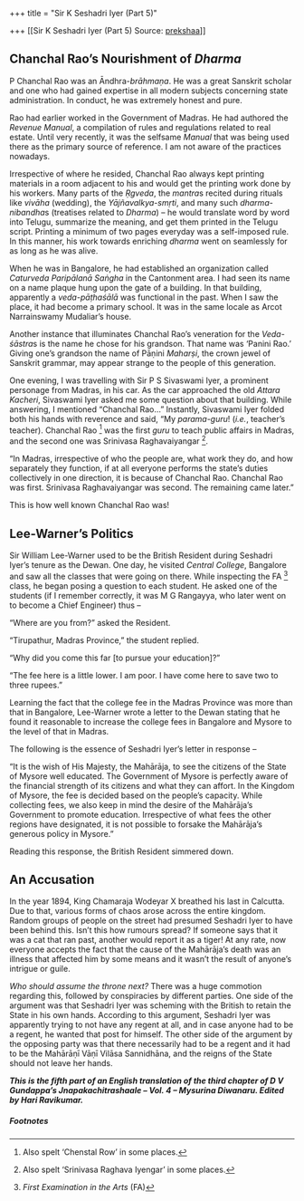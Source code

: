 +++
title = "Sir K Seshadri Iyer (Part 5)"

+++
[[Sir K Seshadri Iyer (Part 5)	Source: [prekshaa](https://www.prekshaa.in/k-seshadri-iyer-part5)]]







## Chanchal Rao’s Nourishment of *Dharma*

P Chanchal Rao was an Āndhra-*brāhmaṇa*. He was a great Sanskrit scholar and one who had gained expertise in all modern subjects concerning state administration. In conduct, he was extremely honest and pure.

Rao had earlier worked in the Government of Madras. He had authored the *Revenue Manual*, a compilation of rules and regulations related to real estate. Until very recently, it was the selfsame *Manual* that was being used there as the primary source of reference. I am not aware of the practices nowadays.

Irrespective of where he resided, Chanchal Rao always kept printing materials in a room adjacent to his and would get the printing work done by his workers. Many parts of the *Ṛgveda*, the *mantra*s recited during rituals like *vivāha* (wedding), the *Yājñavalkya-smṛti*, and many such *dharma-nibandha*s (treatises related to *Dharma*) – he would translate word by word into Telugu, summarize the meaning, and get them printed in the Telugu script. Printing a minimum of two pages everyday was a self-imposed rule. In this manner, his work towards enriching *dharma* went on seamlessly for as long as he was alive. 

When he was in Bangalore, he had established an organization called *Caturveda Paripālanā Saṅgha* in the Cantonment area. I had seen its name on a name plaque hung upon the gate of a building. In that building, apparently a *veda-pāṭhaśālā* was functional in the past. When I saw the place, it had become a primary school. It was in the same locale as Arcot Narrainswamy Mudaliar’s house.

Another instance that illuminates Chanchal Rao’s veneration for the *Veda-śāstra*s is the name he chose for his grandson. That name was ‘Panini Rao.’ Giving one’s grandson the name of Pāṇini *Maharṣi*, the crown jewel of Sanskrit grammar, may appear strange to the people of this generation.

One evening, I was travelling with Sir P S Sivaswami Iyer, a prominent personage from Madras, in his car. As the car approached the old *Attara Kacheri*, Sivaswami Iyer asked me some question about that building. While answering, I mentioned “Chanchal Rao…” Instantly, Sivaswami Iyer folded both his hands with reverence and said, “My *parama-guru*! (*i.e.*, teacher’s teacher). Chanchal Rao
[^23.1] was the first *guru* to teach public affairs in Madras, and the second one was Srinivasa Raghavaiyangar
[^23.2].

“In Madras, irrespective of who the people are, what work they do, and how separately they function, if at all everyone performs the state’s duties collectively in one direction, it is because of Chanchal Rao. Chanchal Rao was first. Srinivasa Raghavaiyangar was second. The remaining came later.”

This is how well known Chanchal Rao was!

## Lee-Warner’s Politics

Sir William Lee-Warner used to be the British Resident during Seshadri Iyer’s tenure as the Dewan. One day, he visited *Central College*, Bangalore and saw all the classes that were going on there. While inspecting the FA
[^23.3] class, he began posing a question to each student. He asked one of the students (if I remember correctly, it was M G Rangayya, who later went on to become a Chief Engineer) thus –

“Where are you from?” asked the Resident.

“Tirupathur, Madras Province,” the student replied.

“Why did you come this far \[to pursue your education\]?”

“The fee here is a little lower. I am poor. I have come here to save two to three rupees.”

Learning the fact that the college fee in the Madras Province was more than that in Bangalore, Lee-Warner wrote a letter to the Dewan stating that he found it reasonable to increase the college fees in Bangalore and Mysore to the level of that in Madras.

The following is the essence of Seshadri Iyer’s letter in response –

“It is the wish of His Majesty, the Mahārāja, to see the citizens of the State of Mysore well educated. The Government of Mysore is perfectly aware of the financial strength of its citizens and what they can affort. In the Kingdom of Mysore, the fee is decided based on the people’s capacity. While collecting fees, we also keep in mind the desire of the Mahārāja’s Government to promote education. Irrespective of what fees the other regions have designated, it is not possible to forsake the Mahārāja’s generous policy in Mysore.”

Reading this response, the British Resident simmered down.

## An Accusation

In the year 1894, King Chamaraja Wodeyar X breathed his last in Calcutta. Due to that, various forms of chaos arose across the entire kingdom. Random groups of people on the street had presumed Seshadri Iyer to have been behind this. Isn’t this how rumours spread? If someone says that it was a cat that ran past, another would report it as a tiger! At any rate, now everyone accepts the fact that the cause of the Mahārāja’s death was an illness that affected him by some means and it wasn’t the result of anyone’s intrigue or guile.

*Who should assume the throne next?* There was a huge commotion regarding this, followed by conspiracies by different parties. One side of the argument was that Seshadri Iyer was scheming with the British to retain the State in his own hands. According to this argument, Seshadri Iyer was apparently trying to not have any regent at all, and in case anyone had to be a regent, he wanted that post for himself. The other side of the argument by the opposing party was that there necessarily had to be a regent and it had to be the Mahārāṇī Vāṇī Vilāsa Sannidhāna, and the reigns of the State should not leave her hands.

***This is the fifth part of an English translation of the third chapter of D V Gundappa’s Jnapakachitrashaale – Vol. 4 – Mysurina Diwanaru. Edited by Hari Ravikumar.***



##### Footnotes


[^23.1]: Also spelt ‘Chenstal Row’ in some places.


[^23.2]: Also spelt ‘Srinivasa Raghava Iyengar’ in some places.


[^23.3]: *First Examination in the Arts* (FA)






